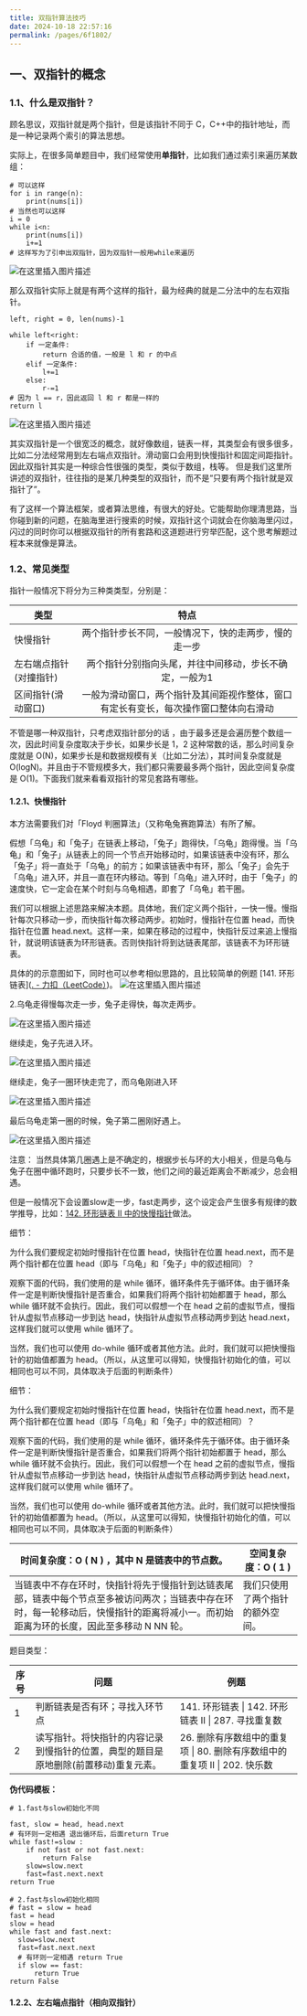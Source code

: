 ```yaml
---
title: 双指针算法技巧
date: 2024-10-18 22:57:16
permalink: /pages/6f1802/
---
```



## 一、双指针的概念

### 1.1、什么是双指针？

顾名思议，双指针就是两个指针，但是该指针不同于 C，C++中的指针地址，而是一种记录两个索引的算法思想。

实际上，在很多简单题目中，我们经常使用**单指针**，比如我们通过索引来遍历某数组：

```
# 可以这样
for i in range(n):
    print(nums[i])
# 当然也可以这样
i = 0
while i<n:
    print(nums[i])
    i+=1
# 这样写为了引申出双指针，因为双指针一般用while来遍历
```

![在这里插入图片描述](https://i-blog.csdnimg.cn/blog_migrate/11f7ebb7ce83fb1f9defc6045fc5dcd2.png)

那么双指针实际上就是有两个这样的指针，最为经典的就是二分法中的左右双指针。

```
left, right = 0, len(nums)-1

while left<right:
    if 一定条件:
        return 合适的值，一般是 l 和 r 的中点
    elif 一定条件:
        l+=1
    else:
        r-=1
# 因为 l == r，因此返回 l 和 r 都是一样的
return l
```

![在这里插入图片描述](https://i-blog.csdnimg.cn/blog_migrate/c48b9d1062927a0d246131d1380b64fd.png)

其实双指针是一个很宽泛的概念，就好像数组，链表一样，其类型会有很多很多， 比如二分法经常用到左右端点双指针。滑动窗口会用到快慢指针和固定间距指针。 因此双指针其实是一种综合性很强的类型，类似于数组，栈等。 但是我们这里所讲述的双指针，往往指的是某几种类型的双指针，而不是“只要有两个指针就是双指针了”。

有了这样一个算法框架，或者算法思维，有很大的好处。它能帮助你理清思路，当你碰到新的问题，在脑海里进行搜索的时候，双指针这个词就会在你脑海里闪过，闪过的同时你可以根据双指针的所有套路和这道题进行穷举匹配，这个思考解题过程本来就像是算法。

### 1.2、常见类型

指针一般情况下将分为三种类类型，分别是：

| 类型           | 特点                                         |
| ------------ |:------------------------------------------:|
| 快慢指针         | 两个指针步长不同，一般情况下，快的走两步，慢的走一步                 |
| 左右端点指针(对撞指针) | 两个指针分别指向头尾，并往中间移动，步长不确定，一般为1               |
| 区间指针(滑动窗口)   | 一般为滑动窗口，两个指针及其间距视作整体，窗口有定长有变长，每次操作窗口整体向右滑动 |

不管是哪一种双指针，只考虑双指针部分的话 ，由于最多还是会遍历整个数组一次，因此时间复杂度取决于步长，如果步长是 1，2 这种常数的话，那么时间复杂度就是 O(N)，如果步长是和数据规模有关（比如二分法），其时间复杂度就是 O(logN)。并且由于不管规模多大，我们都只需要最多两个指针，因此空间复杂度是 O(1)。下面我们就来看看双指针的常见套路有哪些。

#### 1.2.1、快慢指针

本方法需要我们对「Floyd 判圈算法」（又称龟兔赛跑算法）有所了解。

假想「乌龟」和「兔子」在链表上移动，「兔子」跑得快，「乌龟」跑得慢。当「乌龟」和「兔子」从链表上的同一个节点开始移动时，如果该链表中没有环，那么「兔子」将一直处于「乌龟」的前方；如果该链表中有环，那么「兔子」会先于「乌龟」进入环，并且一直在环内移动。等到「乌龟」进入环时，由于「兔子」的速度快，它一定会在某个时刻与乌龟相遇，即套了「乌龟」若干圈。

我们可以根据上述思路来解决本题。具体地，我们定义两个指针，一快一慢。慢指针每次只移动一步，而快指针每次移动两步。初始时，慢指针在位置 head，而快指针在位置 head.next。这样一来，如果在移动的过程中，快指针反过来追上慢指针，就说明该链表为环形链表。否则快指针将到达链表尾部，该链表不为环形链表。

具体的的示意图如下，同时也可以参考相似思路的，且比较简单的例题 [141. 环形链表]([. - 力扣（LeetCode）](https://leetcode.cn/problems/linked-list-cycle/description/))。
![在这里插入图片描述](https://i-blog.csdnimg.cn/blog_migrate/ea8927f4ce06df3e716af29351c67292.png)

2.乌龟走得慢每次走一步，兔子走得快，每次走两步。

![在这里插入图片描述](https://i-blog.csdnimg.cn/blog_migrate/45f74c05a4e0fd100d676de915d52c75.png)

继续走，兔子先进入环。

![在这里插入图片描述](https://i-blog.csdnimg.cn/blog_migrate/1c5ae57dc935562179cb8ee75910541d.png)

继续走，兔子一圈环快走完了，而乌龟刚进入环

![在这里插入图片描述](https://i-blog.csdnimg.cn/blog_migrate/7b50500b97fd5102dc11afcee0f85491.png)

最后乌龟走第一圈的时候，兔子第二圈刚好遇上。

![在这里插入图片描述](https://i-blog.csdnimg.cn/blog_migrate/fd5c064dec9aaae73ee8ac8845d11c9c.png)

注意：
当然具体第几圈遇上是不确定的，根据步长与环的大小相关，但是乌龟与兔子在圈中循环跑时，只要步长不一致，他们之间的最近距离会不断减少，总会相遇。

但是一般情况下会设置slow走一步，fast走两步，这个设定会产生很多有规律的数学推导，比如：[142. 环形链表 II 中的快慢指针](https://leetcode.cn/problems/linked-list-cycle-ii/description/)做法。

细节：

为什么我们要规定初始时慢指针在位置 head，快指针在位置 head.next，而不是两个指针都在位置 head（即与「乌龟」和「兔子」中的叙述相同）？

观察下面的代码，我们使用的是 while 循环，循环条件先于循环体。由于循环条件一定是判断快慢指针是否重合，如果我们将两个指针初始都置于 head，那么 while 循环就不会执行。因此，我们可以假想一个在 head 之前的虚拟节点，慢指针从虚拟节点移动一步到达 head，快指针从虚拟节点移动两步到达 head.next，这样我们就可以使用 while 循环了。

当然，我们也可以使用 do-while 循环或者其他方法。此时，我们就可以把快慢指针的初始值都置为 head。（所以，从这里可以得知，快慢指针初始化的值，可以相同也可以不同，具体取决于后面的判断条件）

细节：

为什么我们要规定初始时慢指针在位置 head，快指针在位置 head.next，而不是两个指针都在位置 head（即与「乌龟」和「兔子」中的叙述相同）？

观察下面的代码，我们使用的是 while 循环，循环条件先于循环体。由于循环条件一定是判断快慢指针是否重合，如果我们将两个指针初始都置于 head，那么 while 循环就不会执行。因此，我们可以假想一个在 head 之前的虚拟节点，慢指针从虚拟节点移动一步到达 head，快指针从虚拟节点移动两步到达 head.next，这样我们就可以使用 while 循环了。

当然，我们也可以使用 do-while 循环或者其他方法。此时，我们就可以把快慢指针的初始值都置为 head。（所以，从这里可以得知，快慢指针初始化的值，可以相同也可以不同，具体取决于后面的判断条件）

| 时间复杂度：O ( N ) ，其中 N 是链表中的节点数。                                                                  | 空间复杂度：O ( 1 )    |
| ---------------------------------------------------------------------------------------------- | ---------------- |
| 当链表中不存在环时，快指针将先于慢指针到达链表尾部，链表中每个节点至多被访问两次；当链表中存在环时，每一轮移动后，快慢指针的距离将减小一。而初始距离为环的长度，因此至多移动 N NN 轮。 | 我们只使用了两个指针的额外空间。 |

题目类型：

| 序号  | 问题                                          | 例题                                                |
| --- | ------------------------------------------- | ------------------------------------------------- |
| 1   | 判断链表是否有环；寻找入环节点                             | 141. 环形链表 \| 142. 环形链表 II \| 287. 寻找重复数           |
| 2   | 读写指针。将快指针的内容记录到慢指针的位置，典型的题目是原地删除(前置移动)重复元素。 | 26. 删除有序数组中的重复项 \| 80. 删除有序数组中的重复项 II \| 202. 快乐数 |

**伪代码模板：**

```
# 1.fast与slow初始化不同

fast, slow = head, head.next
# 有环则一定相遇 退出循环后，后面return True
while fast!=slow :
    if not fast or not fast.next:
        return False
    slow=slow.next
    fast=fast.next.next
return True

# 2.fast与slow初始化相同
# fast = slow = head
fast = head
slow = head
while fast and fast.next:
  slow=slow.next
  fast=fast.next.next
  # 有环则一定相遇 return True
  if slow == fast:
      return True
return False
```

#### 1.2.2、左右端点指针（相向双指针）
